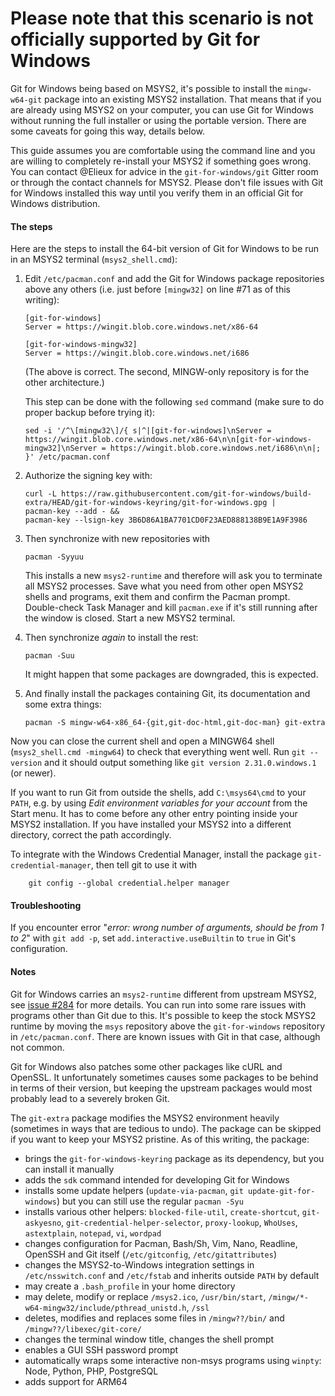 # **Please note that this scenario is not officially supported by Git for Windows**

Git for Windows being based on MSYS2, it's possible to install the `mingw-w64-git` package into an existing MSYS2 installation.  That means that if you are already using MSYS2 on your computer, you can use Git for Windows without running the full installer or using the portable version.  There are some caveats for going this way, details below.

This guide assumes you are comfortable using the command line and you are willing to completely re-install your MSYS2 if something goes wrong.  You can contact @Elieux for advice in the `git-for-windows/git` Gitter room or through the contact channels for MSYS2.  Please don't file issues with Git for Windows installed this way until you verify them in an official Git for Windows distribution.


#### The steps

Here are the steps to install the 64-bit version of Git for Windows to be run in an MSYS2 terminal (`msys2_shell.cmd`):

 1. Edit `/etc/pacman.conf` and add the Git for Windows package repositories above any others (i.e. just before `[mingw32]` on line #71 as of this writing):

        [git-for-windows]
        Server = https://wingit.blob.core.windows.net/x86-64

        [git-for-windows-mingw32]
        Server = https://wingit.blob.core.windows.net/i686

    (The above is correct.  The second, MINGW-only repository is for the other architecture.)

    This step can be done with the following `sed` command (make sure to do proper backup before trying it):

        sed -i '/^\[mingw32\]/{ s|^|[git-for-windows]\nServer = https://wingit.blob.core.windows.net/x86-64\n\n[git-for-windows-mingw32]\nServer = https://wingit.blob.core.windows.net/i686\n\n|; }' /etc/pacman.conf

 2. Authorize the signing key with:

        curl -L https://raw.githubusercontent.com/git-for-windows/build-extra/HEAD/git-for-windows-keyring/git-for-windows.gpg |
        pacman-key --add - &&
        pacman-key --lsign-key 3B6D86A1BA7701CD0F23AED888138B9E1A9F3986

 3. Then synchronize with new repositories with

        pacman -Syyuu

    This installs a new `msys2-runtime` and therefore will ask you to terminate all MSYS2 processes.  Save what you need from other open MSYS2 shells and programs, exit them and confirm the Pacman prompt. 
 Double-check Task Manager and kill `pacman.exe` if it's still running after the window is closed.  Start a new MSYS2 terminal.

 4. Then synchronize *again* to install the rest:

        pacman -Suu

    It might happen that some packages are downgraded, this is expected.

 5. And finally install the packages containing Git, its documentation and some extra things:

        pacman -S mingw-w64-x86_64-{git,git-doc-html,git-doc-man} git-extra

Now you can close the current shell and open a MINGW64 shell (`msys2_shell.cmd -mingw64`) to check that everything went well.  Run `git --version` and it should output something like `git version 2.31.0.windows.1` (or newer).

If you want to run Git from outside the shells, add `C:\msys64\cmd` to your `PATH`, e.g. by using *Edit environment variables for your account* from the Start menu.  It has to come before any other entry pointing inside your MSYS2 installation. If you have installed your MSYS2 into a different directory, correct the path accordingly.

To integrate with the Windows Credential Manager, install the package `git-credential-manager`, then tell git to use it with

        git config --global credential.helper manager

#### Troubleshooting

If you encounter error "*error: wrong number of arguments, should be from 1 to 2*" with `git add -p`, set `add.interactive.useBuiltin` to `true` in Git's configuration.


#### Notes

Git for Windows carries an `msys2-runtime` different from upstream MSYS2, see [issue #284](https://github.com/git-for-windows/git/issues/284) for more details.  You can run into some rare issues with programs other than Git due to this.  It's possible to keep the stock MSYS2 runtime by moving the `msys` repository above the `git-for-windows` repository in `/etc/pacman.conf`.  There are known issues with Git in that case, although not common.

Git for Windows also patches some other packages like cURL and OpenSSL.  It unfortunately sometimes causes some packages to be behind in terms of their version, but keeping the upstream packages would most probably lead to a severely broken Git.

The `git-extra` package modifies the MSYS2 environment heavily (sometimes in ways that are tedious to undo).  The package can be skipped if you want to keep your MSYS2 pristine.  As of this writing, the package:

- brings the `git-for-windows-keyring` package as its dependency, but you can install it manually
- adds the `sdk` command intended for developing Git for Windows
- installs some update helpers (`update-via-pacman`, `git update-git-for-windows`) but you can still use the regular `pacman -Syu`
- installs various other helpers: `blocked-file-util`, `create-shortcut`, `git-askyesno`, `git-credential-helper-selector`, `proxy-lookup`, `WhoUses`, `astextplain`, `notepad`, `vi`, `wordpad`
- changes configuration for Pacman, Bash/Sh, Vim, Nano, Readline, OpenSSH and Git itself (`/etc/gitconfig`, `/etc/gitattributes`)
- changes the MSYS2-to-Windows integration settings in `/etc/nsswitch.conf` and `/etc/fstab` and inherits outside `PATH` by default
- may create a `.bash_profile` in your home directory
- may delete, modify or replace `/msys2.ico`, `/usr/bin/start`, `/mingw/*-w64-mingw32/include/pthread_unistd.h`, `/ssl`
- deletes, modifies and replaces some files in `/mingw??/bin/` and `/mingw??/libexec/git-core/`
- changes the terminal window title, changes the shell prompt
- enables a GUI SSH password prompt
- automatically wraps some interactive non-msys programs using `winpty`: Node, Python, PHP, PostgreSQL
- adds support for ARM64
